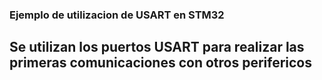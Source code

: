 ### Ejemplo de utilizacion de USART en STM32
## Se utilizan los puertos USART para realizar las primeras comunicaciones con otros perifericos 
